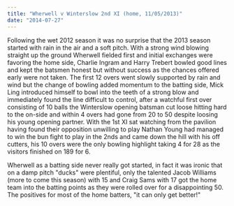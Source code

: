 ```yaml
---
title: "Wherwell v Winterslow 2nd XI (home, 11/05/2013)"
date: "2014-07-27"
---
```


Following the wet 2012 season it was no surprise that the 2013 season started with rain in the air and a soft pitch. With a strong wind blowing straight up the ground Wherwell fielded first and initial exchanges were favoring the home side, Charlie Ingram and Harry Trebert bowled good lines and kept the batsmen honest but without success as the chances offered early were not taken. The first 12 overs went slowly supported by rain and wind but the change of bowling added momentum to the batting side, Mick Ling introduced himself to bowl into the teeth of a strong blow and immediately found the line difficult to control, after a watchful first over consisting of 10 balls the Winterslow opening batsman cut loose hitting hard to the on-side and within 4 overs had gone from 20 to 50 despite loosing his young opening partner. With the 1st XI sat watching from the pavilion having found their opposition unwilling to play Nathan Young had managed to win the bun fight to play in the 2nds and came down the hill with his off cutters, his 10 overs were the only bowling highlight taking 4 for 28 as the visitors finished on 189 for 6.

Wherwell as a batting side never really got started, in fact it was ironic that on a damp pitch "ducks" were plentiful, only the talented Jacob Williams (more to come this season) with 15 and Craig Sams with 17 got the home team into the batting points as they were rolled over for a disappointing 50. The positives for most of the home batters, "it can only get better!"
